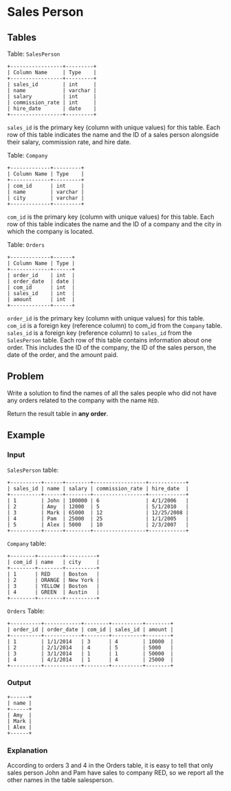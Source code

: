 # Sales Person

## Tables

Table: `SalesPerson`

```
+-----------------+---------+
| Column Name     | Type    |
+-----------------+---------+
| sales_id        | int     |
| name            | varchar |
| salary          | int     |
| commission_rate | int     |
| hire_date       | date    |
+-----------------+---------+
```

`sales_id` is the primary key (column with unique values) for this table.
Each row of this table indicates the name and the ID of a sales person alongside
their salary, commission rate, and hire date.

Table: `Company`

```
+-------------+---------+
| Column Name | Type    |
+-------------+---------+
| com_id      | int     |
| name        | varchar |
| city        | varchar |
+-------------+---------+
```

`com_id` is the primary key (column with unique values) for this table.
Each row of this table indicates the name and the ID of a company and the city in
which the company is located.

Table: `Orders`

```
+-------------+------+
| Column Name | Type |
+-------------+------+
| order_id    | int  |
| order_date  | date |
| com_id      | int  |
| sales_id    | int  |
| amount      | int  |
+-------------+------+
```

`order_id` is the primary key (column with unique values) for this table.
`com_id` is a foreign key (reference column) to com_id from the `Company` table.
`sales_id` is a foreign key (reference column) to `sales_id` from the `SalesPerson`
table.
Each row of this table contains information about one order. This includes the
ID of the company, the ID of the sales person, the date of the order, and the
amount paid.

## Problem

Write a solution to find the names of all the sales people who did not have any
orders related to the company with the name `RED`.

Return the result table in **any order**.

## Example

### Input

`SalesPerson` table:

```
+----------+------+--------+-----------------+------------+
| sales_id | name | salary | commission_rate | hire_date  |
+----------+------+--------+-----------------+------------+
| 1        | John | 100000 | 6               | 4/1/2006   |
| 2        | Amy  | 12000  | 5               | 5/1/2010   |
| 3        | Mark | 65000  | 12              | 12/25/2008 |
| 4        | Pam  | 25000  | 25              | 1/1/2005   |
| 5        | Alex | 5000   | 10              | 2/3/2007   |
+----------+------+--------+-----------------+------------+
```

`Company` table:

```
+--------+--------+----------+
| com_id | name   | city     |
+--------+--------+----------+
| 1      | RED    | Boston   |
| 2      | ORANGE | New York |
| 3      | YELLOW | Boston   |
| 4      | GREEN  | Austin   |
+--------+--------+----------+
```

`Orders` Table:

```
+----------+------------+--------+----------+--------+
| order_id | order_date | com_id | sales_id | amount |
+----------+------------+--------+----------+--------+
| 1        | 1/1/2014   | 3      | 4        | 10000  |
| 2        | 2/1/2014   | 4      | 5        | 5000   |
| 3        | 3/1/2014   | 1      | 1        | 50000  |
| 4        | 4/1/2014   | 1      | 4        | 25000  |
+----------+------------+--------+----------+--------+
```

### Output

```
+------+
| name |
+------+
| Amy  |
| Mark |
| Alex |
+------+
```

### Explanation

According to orders 3 and 4 in the Orders table, it is easy to tell that only
sales person John and Pam have sales to company RED, so we report all the other
names in the table salesperson.
